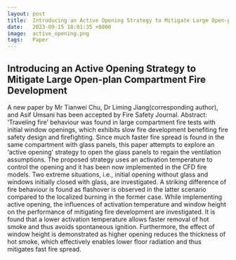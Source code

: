 ```yaml
---
layout: post
title:  Introducing an Active Opening Strategy to Mitigate Large Open-plan Compartment Fire Development
date:   2023-09-15 18:01:35 +0800
image:  active_opening.png
tags:   Paper
---
```

## Introducing an Active Opening Strategy to Mitigate Large Open-plan Compartment Fire Development
A new paper by Mr Tianwei Chu, Dr Liming Jiang(corresponding author), and Asif Umsani has been accepted by Fire Safety Journal. Abstract: ‘Traveling fire’ behaviour was found in large compartment fire tests with initial window openings, which exhibits slow fire development benefiting fire safety design and firefighting. Since much faster fire spread is found in the same compartment with glass panels, this paper attempts to explore an ‘active opening’ strategy to open the glass panels to regain the ventilation assumptions. The proposed strategy uses an activation temperature to control the opening and it has been now implemented in the CFD fire models. Two extreme situations, i.e., initial opening without glass and windows initially closed with glass, are investigated. A striking difference of fire behaviour is found as flashover is observed in the latter scenario compared to the localized burning in the former case. While implementing active opening, the influences of activation temperature and window height on the performance of mitigating fire development are investigated. It is found that a lower activation temperature allows faster removal of hot smoke and thus avoids spontaneous ignition. Furthermore, the effect of window height is demonstrated as higher opening reduces the thickness of hot smoke, which effectively enables lower floor radiation and thus mitigates fast fire spread.
